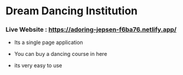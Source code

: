 # Dream Dancing Institution

### Live Website : https://adoring-jepsen-f6ba76.netlify.app/

* Its a single page application

* You can buy a dancing course in here

* its very easy to use